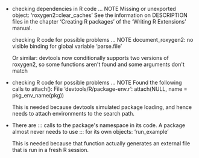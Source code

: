 * checking dependencies in R code ... NOTE
  Missing or unexported object: ‘roxygen2::clear_caches’
  See the information on DESCRIPTION files in the chapter ‘Creating R
  packages’ of the ‘Writing R Extensions’ manual.

  checking R code for possible problems ... NOTE
  document_roxygen2: no visible binding for global variable ‘parse.file’

  Or similar: devtools now conditionally supports two versions of roxygen2, 
  so some functions aren't found and some arguments don't match

* checking R code for possible problems ... NOTE
  Found the following calls to attach():
    File ‘devtools/R/package-env.r’:
    attach(NULL, name = pkg_env_name(pkg))

  This is needed because devtools simulated package loading, and hence
  needs to attach environments to the search path.

* There are ::: calls to the package's namespace in its code. A package
  almost never needs to use ::: for its own objects:  ‘run_example’

  This is needed because that function actually generates an external
  file that is run in a fresh R session.

